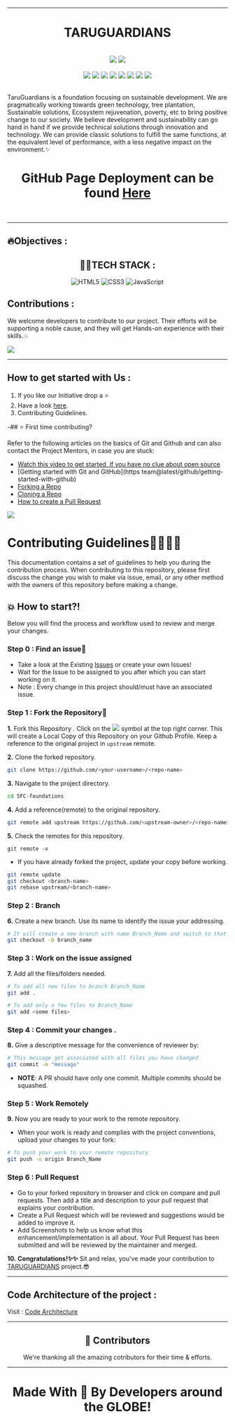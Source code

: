 <img src="" align="center"><hr>
<div align="center"><h1>TARUGUARDIANS</h1></div>
<div align="center">
</br>
<a href="https://github.com/TaruGuardians/TaruGuardian-Website"><img src="https://badges.frapsoft.com/os/v1/open-source.svg?v=103"></a>
<a href="https://github.com/TaruGuardians/TaruGuardian-Website/blob/main/LICENSE"><img src="https://img.shields.io/badge/license-MIT-brightgreen.svg?v=103"></a>
</br>
</br>
<a href="https://github.com/TaruGuardians/TaruGuardian-Website/watchers"><img src="https://img.shields.io/github/watchers/TaruGuardians/TaruGuardian-Website?style=flat"></a> 
<a href="https://github.com/TaruGuardians/TaruGuardian-Website/graphs/contributors"><img src="https://img.shields.io/github/contributors/TaruGuardians/TaruGuardian-Website?color=brightgreen"></a>
<a href="https://github.com/TaruGuardians/TaruGuardian-Website/stargazers"><img src="https://img.shields.io/github/stars/TaruGuardians/TaruGuardian-Website?color=0059b3"></a>
<a href="https://github.com/TaruGuardians/TaruGuardian-Website/network/members"><img src="https://img.shields.io/github/forks/TaruGuardians/TaruGuardian-Website?color=yellow"></a>
<a href="https://github.com/TaruGuardians/TaruGuardian-Website/issues"><img src="https://img.shields.io/github/issues/TaruGuardians/TaruGuardian-Website?color=0059b3"></a>
<a href="https://github.com/TaruGuardians/TaruGuardian-Website/issues?q=is%3Aissue+is%3Aclosed"><img src="https://img.shields.io/github/issues-closed-raw/TaruGuardians/TaruGuardian-Website?color=yellow"></a>
<a href="https://github.com/TaruGuardians/TaruGuardian-Website/pulls"><img src="https://img.shields.io/github/issues-pr/TaruGuardians/TaruGuardian-Website?color=brightgreen"></a>
<a href="https://github.com/TaruGuardians/TaruGuardian-Website/pulls?q=is%3Apr+is%3Aclosed"><img src="https://img.shields.io/github/issues-pr-closed-raw/TaruGuardians/TaruGuardian-Website?color=0059b3"></a> 
</div>
</br>
</div>

<p>
TaruGuardians is a foundation focusing on sustainable development. We are pragmatically working towards green technology, tree plantation, Sustainable solutions, Ecosystem rejuvenation, poverty, etc to bring positive change to our society. We believe development and sustainability can go hand in hand if we provide technical solutions through innovation and technology. We can provide classic solutions to fulfill the same functions, at the equivalent level of performance, with a less negative impact on the environment.✨

</p>
<h1 align="center">GitHub Page Deployment can be found <a href="*">Here</a></h1>&nbsp;
<hr>

<h2 >🔥Objectives :</h2>
<ul>
<!-- <li>Make a Website for the NGO.</li>
<li>Design new  UI / UX </li>
<li>Payment Gateway Integration.</li>
<li>Create an Admin Dashboard.</li>
<li>Blog Uploading Feature.</li> -->
</ul>
</hr>

<h2 align="center" >👩‍💻TECH STACK :</h2>
<p align="center">
<img alt="HTML5" src="https://img.shields.io/badge/html5%20-%23E34F26.svg?&style=for-the-badge&logo=html5&logoColor=white"/>  <img alt="CSS3" src="https://img.shields.io/badge/css3%20-%231572B6.svg?&style=for-the-badge&logo=css3&logoColor=white"/> <img alt="JavaScript" src="https://img.shields.io/badge/javascript%20-%23323330.svg?&style=for-the-badge&logo=javascript&logoColor=%23F7DF1E"/> 
</p>


<h2 >Contributions :</h2>

<p >
We welcome developers to contribute to our project. Their efforts will be supporting a noble cause, and they will get Hands-on experience with their skills.💥
</p>

<img src="Assets/CodingGIF.gif" align="center">
<hr>

<h2 >How to get started with Us :</h2>
<ol >
<li>If you like our Initiative drop a ⭐</li>
<li>Have a look <a href="">here</a>.</li>
<li> <a >Contributing Guidelines</a>.</li>
</ol>


-## ⭐ First time contributing?

Refer to the following articles on the basics of Git and Github and can also contact the Project Mentors, in case you are stuck:

* [Watch this video to get started, if you have no clue about open source](https://youtu.be/SL5KKdmvJ1U)
* [Getting started with Git and GitHub](https team@latest/github/getting-started-with-github)
* [Forking a Repo](https://help.github.com/en/github/getting-started-with-github/fork-a-repo)
* [Cloning a Repo](https://help.github.com/en/desktop/contributing-to-projects/creating-a-pull-request)
* [How to create a Pull Request](https://opensource.com/article/19/7/create-pull-request-github)

<img src="https://camo.githubusercontent.com/71995d6b0e620a9ef1ded00a04498241c69dd1bf/68747470733a2f2f6769746875622d696d616765732e73332e616d617a6f6e6177732e636f6d2f736b697463682f6973737565732d32303132303931332d3136323533392e6a7067"></img>

# Contributing Guidelines👩‍💻👨‍💻

This documentation contains a set of guidelines to help you during the contribution process.
When contributing to this repository, please first discuss the change you wish to make via issue, email, or any other method with the owners of this repository before making a change.

## 💥 How to start?!

Below you will find the process and workflow used to review and merge your changes.

### Step 0 : Find an issue🤔

- Take a look at the Existing [Issues]() or create your own Issues!
- Wait for the Issue to be assigned to you after which you can start working on it.
- Note : Every change in this project should/must have an associated issue.


### Step 1 : Fork the Repository🔗

**1.** Fork this Repository .  Click on the <img src="https://img.icons8.com/ios/24/000000/code-fork.png"> symbol at the top right corner. This will create a Local Copy of this Repository on your Github Profile.
Keep a reference to the original project in `upstream` remote.  

**2.** Clone the forked repository.

```bash
git clone https://github.com/<your-username>/<repo-name>  
```

**3.** Navigate to the project directory.

```bash
cd SFC-foundations
```

**4.** Add a reference(remote) to the original repository.

```bash
git remote add upstream https://github.com/<upstream-owner>/<repo-name>  
```

**5.** Check the remotes for this repository.
```
git remote -v
```
  
- If you have already forked the project, update your copy before working.

```bash
git remote update
git checkout <branch-name>
git rebase upstream/<branch-name>
```  

### Step 2 : Branch

**6.** Create a new branch. Use its name to identify the issue your addressing.

```bash
# It will create a new branch with name Branch_Name and switch to that branch 
git checkout -b branch_name
```

### Step 3 : Work on the issue assigned

**7.** Add all the files/folders needed.

```bash  
# To add all new files to branch Branch_Name  
git add .  

# To add only a few files to Branch_Name
git add <some files>
```

### Step 4 : Commit your changes .

**8.** Give a descriptive message for the convenience of reviewer by:

```bash
# This message get associated with all files you have changed  
git commit -m "message"  
```

- **NOTE**: A PR should have only one commit. Multiple commits should be squashed.

### Step 5 : Work Remotely

**9.** Now you are ready to your work to the remote repository.
- When your work is ready and complies with the project conventions, upload your changes to your fork:

```bash  
# To push your work to your remote repository
git push -u origin Branch_Name
```

### Step 6 : Pull Request

- Go to your forked repository in browser and click on compare and pull requests.
Then add a title and description to your pull request that explains your contribution.  
- Create a Pull Request which will be reviewed and suggestions would be added to improve it.
- Add Screenshots to help us know what this enhancement/implementation is all about.
Your Pull Request has been submitted and will be reviewed by the maintainer and merged.

**10.** **Congratulations!✨✨** Sit and relax, you've made your contribution to [TARUGUARDIANS](https://github.com/TaruGuardians/TaruGuardian-Website) project.😎




<hr>





<h2> Code Architecture of the project :</h2>

Visit : [Code Architecture](---------)

<hr>
<h2 align="center" style="font-weight:bold">🌈 Contributors</h2>
<p align="center">
We're thanking all the amazing cotributors for their time & efforts.
</p>

<hr>
<h1 align="center">Made With 💖 By Developers around the GLOBE!</h1>

